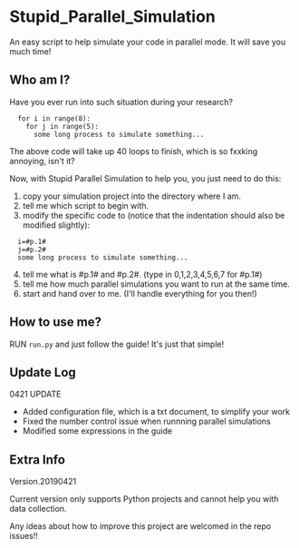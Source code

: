 # Stupid_Parallel_Simulation
An easy script to help simulate your code in parallel mode. It will save you much time!

## Who am I?
Have you ever run into such situation during your research?
```
  for i in range(8):
    for j in range(5):
      some long process to simulate something...
```
The above code will take up 40 loops to finish, which is so fxxking annoying, isn't it?

Now, with Stupid Parallel Simulation to help you, you just need to do this:

1. copy your simulation project into the directory where I am.
2. tell me which script to begin with.
3. modify the specific code to (notice that the indentation should also be modified slightly):
```
  i=#p.1#
  j=#p.2#
  some long process to simulate something...
```
4. tell me what is #p.1# and #p.2#. (type in 0,1,2,3,4,5,6,7 for #p.1#)
5. tell me how much parallel simulations you want to run at the same time.
6. start and hand over to me. (I'll handle everything for you then!)

## How to use me?
RUN `run.py` and just follow the guide! It's just that simple!

## Update Log
0421 UPDATE
- Added configuration file, which is a txt document, to simplify your work
- Fixed the number control issue when runnning parallel simulations
- Modified some expressions in the guide

## Extra Info
Version.20190421

Current version only supports Python projects and cannot help you with data collection.

Any ideas about how to improve this project are welcomed in the repo issues!!
